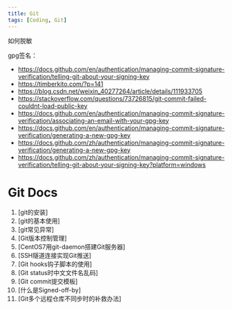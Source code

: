 ```yaml
---
title: Git
tags: [Coding, Git]
---
```

如何脱敏

gpg签名：
- https://docs.github.com/en/authentication/managing-commit-signature-verification/telling-git-about-your-signing-key
- https://timberkito.com/?p=141
- https://blog.csdn.net/weixin_40277264/article/details/111933705
- https://stackoverflow.com/questions/73726815/git-commit-failed-couldnt-load-public-key
- https://docs.github.com/en/authentication/managing-commit-signature-verification/associating-an-email-with-your-gpg-key
- https://docs.github.com/en/authentication/managing-commit-signature-verification/generating-a-new-gpg-key
- https://docs.github.com/zh/authentication/managing-commit-signature-verification/generating-a-new-gpg-key
- https://docs.github.com/zh/authentication/managing-commit-signature-verification/telling-git-about-your-signing-key?platform=windows


# Git Docs

1. [git的安装]
2. [git的基本使用]
3. [git常见异常]
4. [Git版本控制管理]
5. [CentOS7用git-daemon搭建Git服务器]
6. [SSH隧道连接实现Git推送]
7. [Git hooks钩子脚本的使用]
8. [Git status时中文文件名乱码]
9. [Git commit提交模板]
10. [什么是Signed-off-by]
11. [Git多个远程仓库不同步时的补救办法]
